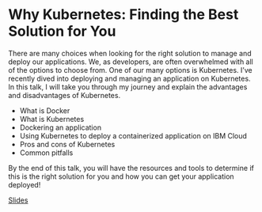 # Why Kubernetes: Finding the Best Solution for You 

There are many choices when looking for the right solution to manage and deploy our applications. We, as developers, are often overwhelmed with all of the options to choose from. One of our many options is Kubernetes. I’ve recently dived into deploying and managing an application on Kubernetes. In this talk, I will take you through my journey and explain the advantages and disadvantages of Kubernetes.

- What is Docker
- What is Kubernetes
- Dockering an application
- Using Kubernetes to deploy a containerized application on IBM Cloud
- Pros and cons of Kubernetes
- Common pitfalls

By the end of this talk, you will have the resources and tools to determine if this is the right solution for you and how you can get your application deployed!

[Slides](https://rizcheldayao.github.io/presentations/deploy-kubernetes/slides/#/)

